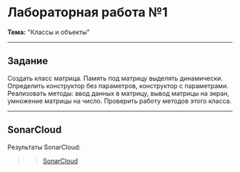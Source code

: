 #  Лабораторная работа №1  
**Тема:** "Классы и объекты" 

---

##  Задание
Создать класс матрица. Память под матрицу выделять динамически. Определить конструктор без параметров, конструктор с параметрами. Реализовать методы: ввод данных в матрицу, вывод матрицы на экран, умножение матрицы на число. Проверить работу методов этого класса. 

---

##  SonarCloud  
Результаты SonarCloud:  
>> [SonarCloud](https://sonarcloud.io/project/overview?id=slzz0_1LAB)  
